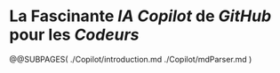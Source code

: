 La Fascinante *IA* *Copilot* de *GitHub* pour les *Codeurs*
===========================================================

@@SUBPAGES(
  ./Copilot/introduction.md
  ./Copilot/mdParser.md
)
